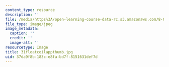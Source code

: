 ```yaml
---
content_type: resource
description: ''
file: /media/https%3A/open-learning-course-data-rc.s3.amazonaws.com/8-02-physics-ii-electricity-and-magnetism-spring-2007/37da9f8b183ce8fabd7f8151631def7d_31floatcoilappthumb.jpg
file_type: image/jpeg
image_metadata:
  caption: ''
  credit: ''
  image-alt: ''
resourcetype: Image
title: 31floatcoilappthumb.jpg
uid: 37da9f8b-183c-e8fa-bd7f-8151631def7d
---
```

